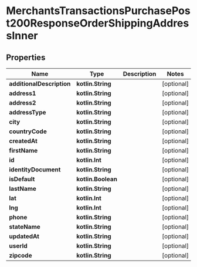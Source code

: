 
# MerchantsTransactionsPurchasePost200ResponseOrderShippingAddressInner

## Properties
Name | Type | Description | Notes
------------ | ------------- | ------------- | -------------
**additionalDescription** | **kotlin.String** |  |  [optional]
**address1** | **kotlin.String** |  |  [optional]
**address2** | **kotlin.String** |  |  [optional]
**addressType** | **kotlin.String** |  |  [optional]
**city** | **kotlin.String** |  |  [optional]
**countryCode** | **kotlin.String** |  |  [optional]
**createdAt** | **kotlin.String** |  |  [optional]
**firstName** | **kotlin.String** |  |  [optional]
**id** | **kotlin.Int** |  |  [optional]
**identityDocument** | **kotlin.String** |  |  [optional]
**isDefault** | **kotlin.Boolean** |  |  [optional]
**lastName** | **kotlin.String** |  |  [optional]
**lat** | **kotlin.Int** |  |  [optional]
**lng** | **kotlin.Int** |  |  [optional]
**phone** | **kotlin.String** |  |  [optional]
**stateName** | **kotlin.String** |  |  [optional]
**updatedAt** | **kotlin.String** |  |  [optional]
**userId** | **kotlin.String** |  |  [optional]
**zipcode** | **kotlin.String** |  |  [optional]



